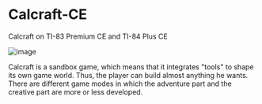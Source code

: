 # Calcraft-CE
Calcraft on TI-83 Premium CE and TI-84 Plus CE

![image](https://user-images.githubusercontent.com/85101130/139912760-3a75eab7-09d3-4ddf-bcf4-d8f9a66485ae.png)

Calcraft is a sandbox game, which means that it integrates "tools" to shape its own game world. Thus, the player can build almost anything he wants. There are different game modes in which the adventure part and the creative part are more or less developed.
